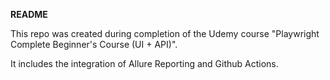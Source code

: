 **README**

This repo was created during completion of the Udemy course "Playwright Complete Beginner's Course (UI + API)".

It includes the integration of Allure Reporting and Github Actions. 
